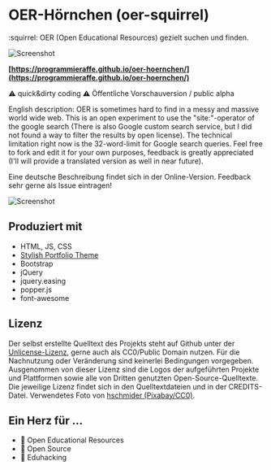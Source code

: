 # OER-Hörnchen (oer-squirrel)
:squirrel: OER (Open Educational Resources) gezielt suchen und finden.

![Screenshot](https://programmieraffe.github.io/oer-hoernchen/img/screenshot1.png)

__[https://programmieraffe.github.io/oer-hoernchen/](https://programmieraffe.github.io/oer-hoernchen/)__

:warning: quick&dirty coding
:warning: Öffentliche Vorschauversion / public alpha

English description: OER is sometimes hard to find in a messy and massive world wide web. This is an open experiment to use the "site:"-operator of the google search (There is also Google custom search service, but I did not found a way to filter the results by open license). The technical limitation right now is the 32-word-limit for Google search queries. Feel free to fork and edit it for your own purposes, feedback is greatly appreciated (I'll will provide a translated version as well in near future).

Eine deutsche Beschreibung findet sich in der Online-Version. Feedback sehr gerne als Issue eintragen!

![Screenshot](https://programmieraffe.github.io/oer-hoernchen/img/screenshot2.png)

## Produziert mit

- HTML, JS, CSS
- [Stylish Portfolio Theme](https://github.com/BlackrockDigital/startbootstrap-stylish-portfolio)
- Bootstrap
- jQuery
- jquery.easing
- popper.js
- font-awesome

## Lizenz

Der selbst erstellte Quelltext des Projekts steht auf Github unter der [Unlicense-Lizenz](), gerne auch als CC0/Public Domain nutzen. Für die Nachnutzung oder Veränderung sind keinerlei Bedingungen vorgegeben. Ausgenommen von dieser Lizenz sind die Logos der aufgeführten Projekte und Plattformen sowie alle von Dritten genutzten Open-Source-Quelltexte. Die jeweilige Lizenz findet sich in den Quelltextdateien und in der CREDITS-Datei. Verwendetes Foto von [hschmider (Pixabay/CC0)](https://pixabay.com/de/eichh%C3%B6rnchen-tier-natur-possierlich-2116189/).

## Ein Herz für ...
- :green_heart: Open Educational Resources
- :green_heart: Open Source
- :green_heart: Eduhacking
